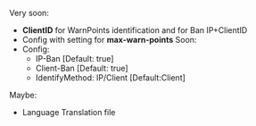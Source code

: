 Very soon:
- **ClientID** for WarnPoints identification and for Ban IP+ClientID
- Config with setting for **max-warn-points**
Soon:
- Config:
  - IP-Ban [Default: true]
  - Client-Ban [Default: true]
  - IdentifyMethod: IP/Client [Default:Client]


Maybe:
- Language Translation file
